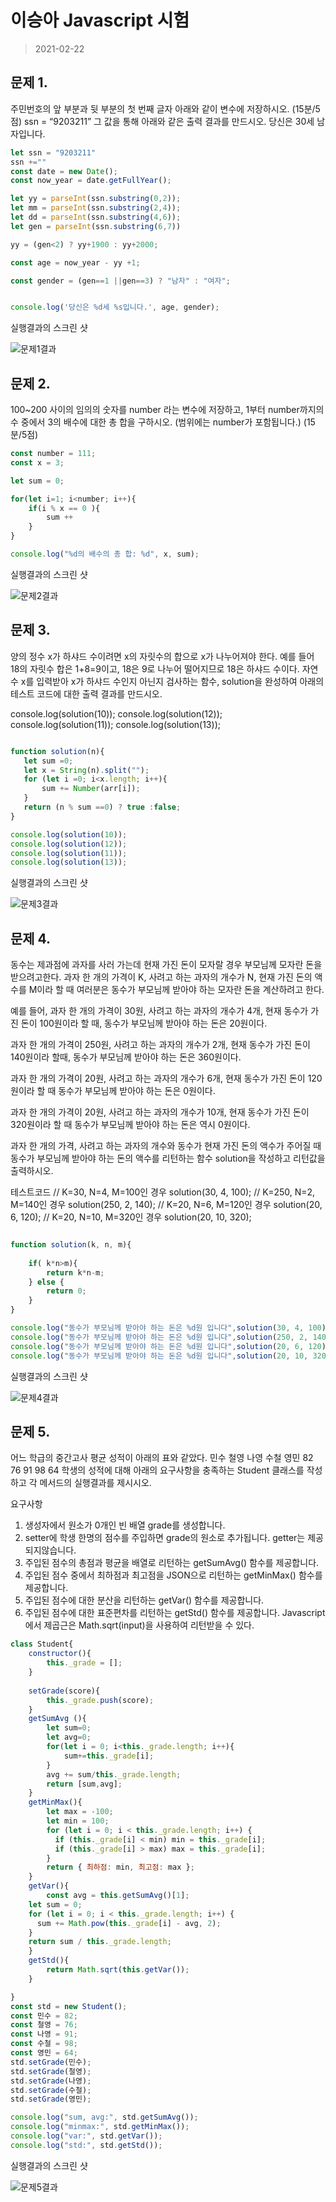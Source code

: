 # 이승아 Javascript 시험
> 2021-02-22 


## 문제 1.

주민번호의 앞 부분과 뒷 부분의 첫 번째 글자 아래와 같이 변수에 저장하시오. (15분/5점)
ssn = “9203211”
그 값을 통해 아래와 같은 출력 결과를 만드시오.
당신은 30세 남자입니다.


```js
let ssn = "9203211"
ssn +="" 
const date = new Date();
const now_year = date.getFullYear();

let yy = parseInt(ssn.substring(0,2));
let mm = parseInt(ssn.substring(2,4));
let dd = parseInt(ssn.substring(4,6));
let gen = parseInt(ssn.substring(6,7))

yy = (gen<2) ? yy+1900 : yy+2000;

const age = now_year - yy +1;

const gender = (gen==1 ||gen==3) ? "남자" : "여자";


console.log('당신은 %d세 %s입니다.', age, gender);

```

실행결과의 스크린 샷

![문제1결과](1.png)



## 문제 2.
100~200 사이의 임의의 숫자를 number 라는 변수에 저장하고, 1부터 number까지의 수 중에서 3의
배수에 대한 총 합을 구하시오. (범위에는 number가 포함됩니다.) (15분/5점)

```js
const number = 111;
const x = 3;

let sum = 0;

for(let i=1; i<number; i++){
    if(i % x == 0 ){
        sum ++
    }
}

console.log("%d의 배수의 총 합: %d", x, sum);


```

실행결과의 스크린 샷

![문제2결과](2.png)



## 문제 3.
양의 정수 x가 하샤드 수이려면 x의 자릿수의 합으로 x가 나누어져야 한다. 예를 들어 18의 자릿수
합은 1+8=9이고, 18은 9로 나누어 떨어지므로 18은 하샤드 수이다. 자연수 x를 입력받아 x가 하샤드
수인지 아닌지 검사하는 함수, solution을 완성하여 아래의 테스트 코드에 대한 출력 결과를 만드시오.

console.log(solution(10));
console.log(solution(12));
console.log(solution(11));
console.log(solution(13));

```js

function solution(n){
   let sum =0;
   let x = String(n).split("");
   for (let i =0; i<x.length; i++){
       sum += Number(arr[i]);
   } 
   return (n % sum ==0) ? true :false; 
}

console.log(solution(10));
console.log(solution(12));
console.log(solution(11));
console.log(solution(13));

```

실행결과의 스크린 샷

![문제3결과](3.png)


## 문제 4.
동수는 제과점에 과자를 사러 가는데 현재 가진 돈이 모자랄 경우 부모님께 모자란 돈을 받으려고한다. 
과자 한 개의 가격이 K, 사려고 하는 과자의 개수가 N, 현재 가진 돈의 액수를 M이라 할 때
여러분은 동수가 부모님께 받아야 하는 모자란 돈을 계산하려고 한다.

예를 들어,
과자 한 개의 가격이 30원, 사려고 하는 과자의 개수가 4개, 현재 동수가 가진 돈이 100원이라 할 때,
동수가 부모님께 받아야 하는 돈은 20원이다.

과자 한 개의 가격이 250원, 사려고 하는 과자의 개수가 2개, 현재 동수가 가진 돈이 140원이라 할때, 
동수가 부모님께 받아야 하는 돈은 360원이다.

과자 한 개의 가격이 20원, 사려고 하는 과자의 개수가 6개, 현재 동수가 가진 돈이 120원이라 할 때
동수가 부모님께 받아야 하는 돈은 0원이다.

과자 한 개의 가격이 20원, 사려고 하는 과자의 개수가 10개, 현재 동수가 가진 돈이 320원이라 할 때
동수가 부모님께 받아야 하는 돈은 역시 0원이다.

과자 한 개의 가격, 사려고 하는 과자의 개수와 동수가 현재 가진 돈의 액수가 주어질 때 동수가
부모님께 받아야 하는 돈의 액수를 리턴하는 함수 solution을 작성하고 리턴값을 출력하시오.


테스트코드
// K=30, N=4, M=100인 경우
solution(30, 4, 100);
// K=250, N=2, M=140인 경우
solution(250, 2, 140);
// K=20, N=6, M=120인 경우
solution(20, 6, 120);
// K=20, N=10, M=320인 경우
solution(20, 10, 320);

```js

function solution(k, n, m){
    
    if( k*n>m){
        return k*n-m;
    } else { 
        return 0;
    }
}

console.log("동수가 부모님께 받아야 하는 돈은 %d원 입니다",solution(30, 4, 100))
console.log("동수가 부모님께 받아야 하는 돈은 %d원 입니다",solution(250, 2, 140))
console.log("동수가 부모님께 받아야 하는 돈은 %d원 입니다",solution(20, 6, 120))
console.log("동수가 부모님께 받아야 하는 돈은 %d원 입니다",solution(20, 10, 320))

```

실행결과의 스크린 샷

![문제4결과](4.png)



## 문제 5.
어느 학급의 중간고사 평균 성적이 아래의 표와 같았다.
민수 철영 나영 수철 영민
82 76 91 98 64
학생의 성적에 대해 아래의 요구사항을 충족하는 Student 클래스를 작성하고 각 메서드의 실행결과를 제시시오.

요구사항
1. 생성자에서 원소가 0개인 빈 배열 grade를 생성합니다.
2. setter에 학생 한명의 점수를 주입하면 grade의 원소로 추가됩니다. getter는 제공되지않습니다.
3. 주입된 점수의 총점과 평균을 배열로 리턴하는 getSumAvg() 함수를 제공합니다.
4. 주입된 점수 중에서 최하점과 최고점을 JSON으로 리턴하는 getMinMax() 함수를 제공합니다.
5. 주입된 점수에 대한 분산을 리턴하는 getVar() 함수를 제공합니다.
6. 주입된 점수에 대한 표준편차를 리턴하는 getStd() 함수를 제공합니다.
Javascript에서 제곱근은 Math.sqrt(input)을 사용하여 리턴받을 수 있다.
```js
class Student{
    constructor(){
        this._grade = [];
    }
   
    setGrade(score){
        this._grade.push(score);
    }
    getSumAvg (){
        let sum=0;
        let avg=0;
        for(let i = 0; i<this._grade.length; i++){
            sum+=this._grade[i];
        }
        avg += sum/this._grade.length;
        return [sum,avg];
    }
    getMinMax(){
        let max = -100;
        let min = 100;
        for (let i = 0; i < this._grade.length; i++) {
          if (this._grade[i] < min) min = this._grade[i];
          if (this._grade[i] > max) max = this._grade[i];
        }
        return { 최하점: min, 최고점: max };
    }
    getVar(){
        const avg = this.getSumAvg()[1];
    let sum = 0;
    for (let i = 0; i < this._grade.length; i++) {
      sum += Math.pow(this._grade[i] - avg, 2);
    }
    return sum / this._grade.length;
    }
    getStd(){
        return Math.sqrt(this.getVar());
    }

}
const std = new Student();
const 민수 = 82;
const 철영 = 76;
const 나영 = 91;
const 수철 = 98;
const 영민 = 64;
std.setGrade(민수);
std.setGrade(철영);
std.setGrade(나영);
std.setGrade(수철);
std.setGrade(영민);

console.log("sum, avg:", std.getSumAvg());
console.log("minmax:", std.getMinMax());
console.log("var:", std.getVar());
console.log("std:", std.getStd());

```

실행결과의 스크린 샷

![문제5결과](5.png)
